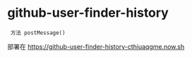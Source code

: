 # github-user-finder-history
` 方法 postMessage()` 

部署在 https://github-user-finder-history-cthiuaqgme.now.sh
